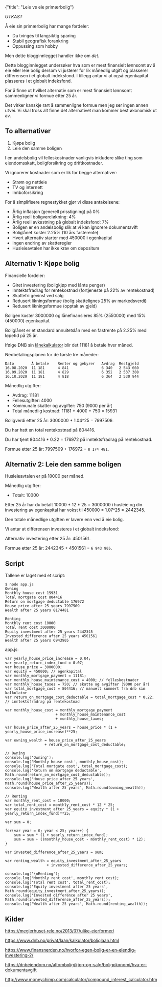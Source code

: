 {"title": "Leie vs eie primærbolig"}

*UTKAST*

Å eie sin primærbolig har mange fordeler:

* Du tvinges til langsiktig sparing
* Stabil geografisk forankring
* Oppussing som hobby

Men dette blogginnlegget handler ikke om *det*.

Dette blogginnlegget undersøker hva som er mest finansielt lønnsomt av å eie eller leie bolig
dersom vi justerer for lik månedlig utgift og plasserer differensen i et globalt indeksfond.
I tillegg antar vi at også egenkapital plasseres i et globalt indeksfond.

For å finne ut hvilket alternativ som er mest finansielt lønnsomt
sammenligner vi formue etter 25 år.

Det virker kanskje rart å sammenligne formue men jeg ser ingen annen utvei. Vi skal tross alt
finne det alternativet man kommer best økonomisk ut av.

## To alternativer

1. Kjøpe bolig
2. Leie den samme boligen

I en andelsbolig vil felleskostnader vanligvis inkludere slike ting som
eiendomsskatt, boligforsikring og driftkostnader.

Vi ignorerer kostnader som er lik for begge alternativer:

* Strøm og nettleie
* TV og internett
* Innboforsikring

For å simplifisere regnestykket gjør vi disse antakelsene:

* Årlig inflasjon (generell prisstigning) på 0%
* Årlig reell boligverdiøkning: 4%
* Årlig reell avkastning på globalt indeksfond: 7%
* Boligen er en andelsbolig slik at vi kan ignorere dokumentavift 
* Boliglånet koster 2.25% (10 års fasterente)
* Hvert alternativ starter med 450000 i egenkapital
* Ingen endring av skatteregler
* Husleieavtalen har ikke krav om depositum

## Alternativ 1: Kjøpe bolig

Finansielle fordeler:

* Giret investering (boligkjøp med lånte penger)
* Inntektsfradrag for rentekostnad (fortjeneste på 22% av rentekostnad)
* Skattefri gevinst ved salg
* Redusert likningsformue (bolig skattelignes 25% av markedsverdi)
* Redusert likningsformue (opptak av gjeld)

Boligen koster 3000000 og lånefinansieres 85% (2550000) med 15% (450000) egenkapital.

Boliglånet er et standard annuitetslån med en fastrente på 2.25% med løpetid på 25 år.

Ifølge DNB sin
[lånekalkulator](https://www.dnb.no/privat/laan/kalkulator/boliglaan.html)
blir det 11181 å betale hver måned.

Nedbetalingsplanen for de første tre måneder:

    Dato        Å betale    Renter og gebyrer   Avdrag  Restgjeld
    16.08.2020  11 181      4 841               6 340   2 543 660
    16.09.2020  11 181      4 829               6 352   2 537 308
    16.10.2020  11 181      4 818               6 364   2 530 944

Månedlig utgifter:

* Avdrag: 11181
* Fellesutgifter: 4000
* Kommunale skatter og avgifter: 750 (9000 per år)
* Total månedlig kostnad: 11181 + 4000 + 750 = 15931

Boligverdi etter 25 år: 3000000 * 1.04^25 = 7997509.

Du har hatt en total rentekostnad på 804416.

Du har tjent 804416 * 0.22 = 176972
på inntektsfradrag på rentekostnad.

Formue etter 25 år: 7997509 + 176972 = `8 174 481`.

## Alternativ 2: Leie den samme boligen

Husleieavtalen er på 10000 per måned.

Månedlig utgifter:

* Totalt: 10000

Etter 25 år har du betalt 10000 * 12 * 25 = 3000000 i husleie og
din investering av egenkapital har vokst til 450000 * 1.07^25 = 2442345.

Den totale månedlige utgiften er lavere enn ved å eie bolig.

Vi antar at differensen investeres i et globalt indeksfond:

Alternativ investering etter 25 år: 4501561.

Formue etter 25 år: 2442345 + 4501561 = `6 943 905`.

## Script

Tallene er laget med et script:

    $ node app.js 
    Owning
    Monthly house cost 15931
    Total mortgate cost 804416
    Return on mortgage deductable 176972
    House price after 25 years 7997509
    Wealth after 25 years 8174481

    Renting
    Monthly rent cost 10000
    Total rent cost 3000000
    Equity investment after 25 years 2442345
    Invested difference after 25 years 4501561
    Wealth after 25 years 6943905

app.js:

    var yearly_house_price_increase = 0.04;
    var yearly_return_index_fund = 0.07;
    var house_price = 3000000;
    var equity = 450000; // egenkapital
    var monthly_mortgage_payment = 11181;
    var monthly_house_maintenance_cost = 4000; // felleskostnader
    var monthly_house_taxes = 750; // skatte og avgifter (9000 per år)
    var total_mortgage_cost = 804416; // manuelt summert fra dnb sin kalkulator
    var return_on_mortgage_cost_deductable = total_mortgage_cost * 0.22; // inntektsfradrag på rentekostnad

    var monthly_house_cost = monthly_mortgage_payment
                           + monthly_house_maintenance_cost
                           + monthly_house_taxes;

    var house_price_after_25_years = house_price * (1 + yearly_house_price_increase)**25;

    var owning_wealth = house_price_after_25_years
                      + return_on_mortgage_cost_deductable;

    // Owning
    console.log('Owning');
    console.log('Monthly house cost', monthly_house_cost);
    console.log('Total mortgate cost', total_mortgage_cost);
    console.log('Return on mortgage deductable', Math.round(return_on_mortgage_cost_deductable));
    console.log('House price after 25 years', Math.round(house_price_after_25_years));
    console.log('Wealth after 25 years', Math.round(owning_wealth));

    // Renting
    var monthly_rent_cost = 10000;
    var total_rent_cost = monthly_rent_cost * 12 * 25;
    var equity_investment_after_25_years = equity * (1 + yearly_return_index_fund)**25;

    var sum = 0;

    for(var year = 0; year < 25; year++) {
        sum = sum * (1 + yearly_return_index_fund);
        sum = sum + ((monthly_house_cost - monthly_rent_cost) * 12);
    }

    var invested_difference_after_25_years = sum;

    var renting_wealth = equity_investment_after_25_years
                       + invested_difference_after_25_years;

    console.log('\nRenting');
    console.log('Monthly rent cost', monthly_rent_cost);
    console.log('Total rent cost', total_rent_cost);
    console.log('Equity investment after 25 years', Math.round(equity_investment_after_25_years));
    console.log('Invested difference after 25 years', Math.round(invested_difference_after_25_years));
    console.log('Wealth after 25 years', Math.round(renting_wealth));

## Kilder

<https://meglerhuset-rele.no/2013/07/ulike-eierformer/>

<https://www.dnb.no/privat/laan/kalkulator/boliglaan.html>

<https://www.finansnerden.no/hvorfor-egen-bolig-er-en-elendig-investering-2/>

<https://dnbeiendom.no/altombolig/kjop-og-salg/boligokonomi/hva-er-dokumentavgift>

<http://www.moneychimp.com/calculator/compound_interest_calculator.htm>
